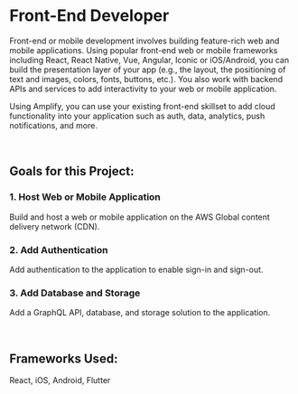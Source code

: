 # Front-End Developer

Front-end or mobile development involves building feature-rich web and mobile applications. Using popular front-end web or mobile frameworks including React, React Native, Vue, Angular, Iconic or iOS/Android, you can build the presentation layer of your app (e.g., the layout, the positioning of text and images, colors, fonts, buttons, etc.). You also work with backend APIs and services to add interactivity to your web or mobile application.

Using Amplify, you can use your existing front-end skillset to add cloud functionality into your application such as auth, data, analytics, push notifications, and more.

<br/>

## Goals for this Project:

### 1. Host Web or Mobile Application
Build and host a web or mobile application on the AWS Global content delivery network (CDN).

### 2. Add Authentication
Add authentication to the application to enable sign-in and sign-out.

### 3. Add Database and Storage
Add a GraphQL API, database, and storage solution to the application.

<br/>


## Frameworks Used:
React, iOS, Android, Flutter